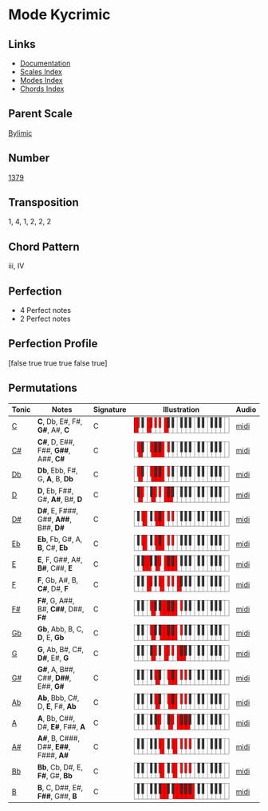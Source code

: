 # Mode Kycrimic

## Links

- [Documentation](README.md)
- [Scales Index](Scales.md)
- [Modes Index](Modes.md)
- [Chords Index](Chords.md)

## Parent Scale

[Bylimic](ScaleBylimic.md)

## Number

[1379](https://ianring.com/musictheory/scales/1379)

## Transposition

1, 4, 1, 2, 2, 2

## Chord Pattern

iii, IV

## Perfection

- 4 Perfect notes
- 2 Perfect notes

## Perfection Profile

[false true true true false true]

## Permutations

| Tonic | Notes | Signature | Illustration | Audio |
|-------|-------|-----------|--------------|-------|
| [C](ModeCNaturalKycrimic.md) | **C**, Db, E#, F#, **G#**, A#, **C** | C | ![CNaturalKycrimic](ModeCNaturalKycrimic.png) | [midi](https://github.com/edipermadi/music/blob/main/docs/ModeCNaturalKycrimic.mid?raw=true) |
| [C#](ModeCSharpKycrimic.md) | **C#**, D, E##, F##, **G##**, A##, **C#** | C | ![CSharpKycrimic](ModeCSharpKycrimic.png) | [midi](https://github.com/edipermadi/music/blob/main/docs/ModeCSharpKycrimic.mid?raw=true) |
| [Db](ModeDFlatKycrimic.md) | **Db**, Ebb, F#, G, **A**, B, **Db** | C | ![DFlatKycrimic](ModeDFlatKycrimic.png) | [midi](https://github.com/edipermadi/music/blob/main/docs/ModeDFlatKycrimic.mid?raw=true) |
| [D](ModeDNaturalKycrimic.md) | **D**, Eb, F##, G#, **A#**, B#, **D** | C | ![DNaturalKycrimic](ModeDNaturalKycrimic.png) | [midi](https://github.com/edipermadi/music/blob/main/docs/ModeDNaturalKycrimic.mid?raw=true) |
| [D#](ModeDSharpKycrimic.md) | **D#**, E, F###, G##, **A##**, B##, **D#** | C | ![DSharpKycrimic](ModeDSharpKycrimic.png) | [midi](https://github.com/edipermadi/music/blob/main/docs/ModeDSharpKycrimic.mid?raw=true) |
| [Eb](ModeEFlatKycrimic.md) | **Eb**, Fb, G#, A, **B**, C#, **Eb** | C | ![EFlatKycrimic](ModeEFlatKycrimic.png) | [midi](https://github.com/edipermadi/music/blob/main/docs/ModeEFlatKycrimic.mid?raw=true) |
| [E](ModeENaturalKycrimic.md) | **E**, F, G##, A#, **B#**, C##, **E** | C | ![ENaturalKycrimic](ModeENaturalKycrimic.png) | [midi](https://github.com/edipermadi/music/blob/main/docs/ModeENaturalKycrimic.mid?raw=true) |
| [F](ModeFNaturalKycrimic.md) | **F**, Gb, A#, B, **C#**, D#, **F** | C | ![FNaturalKycrimic](ModeFNaturalKycrimic.png) | [midi](https://github.com/edipermadi/music/blob/main/docs/ModeFNaturalKycrimic.mid?raw=true) |
| [F#](ModeFSharpKycrimic.md) | **F#**, G, A##, B#, **C##**, D##, **F#** | C | ![FSharpKycrimic](ModeFSharpKycrimic.png) | [midi](https://github.com/edipermadi/music/blob/main/docs/ModeFSharpKycrimic.mid?raw=true) |
| [Gb](ModeGFlatKycrimic.md) | **Gb**, Abb, B, C, **D**, E, **Gb** | C | ![GFlatKycrimic](ModeGFlatKycrimic.png) | [midi](https://github.com/edipermadi/music/blob/main/docs/ModeGFlatKycrimic.mid?raw=true) |
| [G](ModeGNaturalKycrimic.md) | **G**, Ab, B#, C#, **D#**, E#, **G** | C | ![GNaturalKycrimic](ModeGNaturalKycrimic.png) | [midi](https://github.com/edipermadi/music/blob/main/docs/ModeGNaturalKycrimic.mid?raw=true) |
| [G#](ModeGSharpKycrimic.md) | **G#**, A, B##, C##, **D##**, E##, **G#** | C | ![GSharpKycrimic](ModeGSharpKycrimic.png) | [midi](https://github.com/edipermadi/music/blob/main/docs/ModeGSharpKycrimic.mid?raw=true) |
| [Ab](ModeAFlatKycrimic.md) | **Ab**, Bbb, C#, D, **E**, F#, **Ab** | C | ![AFlatKycrimic](ModeAFlatKycrimic.png) | [midi](https://github.com/edipermadi/music/blob/main/docs/ModeAFlatKycrimic.mid?raw=true) |
| [A](ModeANaturalKycrimic.md) | **A**, Bb, C##, D#, **E#**, F##, **A** | C | ![ANaturalKycrimic](ModeANaturalKycrimic.png) | [midi](https://github.com/edipermadi/music/blob/main/docs/ModeANaturalKycrimic.mid?raw=true) |
| [A#](ModeASharpKycrimic.md) | **A#**, B, C###, D##, **E##**, F###, **A#** | C | ![ASharpKycrimic](ModeASharpKycrimic.png) | [midi](https://github.com/edipermadi/music/blob/main/docs/ModeASharpKycrimic.mid?raw=true) |
| [Bb](ModeBFlatKycrimic.md) | **Bb**, Cb, D#, E, **F#**, G#, **Bb** | C | ![BFlatKycrimic](ModeBFlatKycrimic.png) | [midi](https://github.com/edipermadi/music/blob/main/docs/ModeBFlatKycrimic.mid?raw=true) |
| [B](ModeBNaturalKycrimic.md) | **B**, C, D##, E#, **F##**, G##, **B** | C | ![BNaturalKycrimic](ModeBNaturalKycrimic.png) | [midi](https://github.com/edipermadi/music/blob/main/docs/ModeBNaturalKycrimic.mid?raw=true) |
